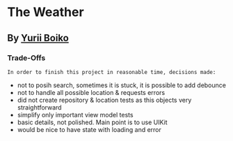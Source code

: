 # The Weather
## By [Yurii Boiko](https://www.linkedin.com/in/yurii-boiko/)
### Trade-Offs
    In order to finish this project in reasonable time, decisions made:
- not to posih search, sometimes it is stuck, it is possible to add debounce
- not to handle all possible location & requests errors
- did not create repository & location tests as this objects very straightforward
- simplify only important view model tests
- basic details, not polished. Main point is to use UIKit
- would be nice to have state with loading and error